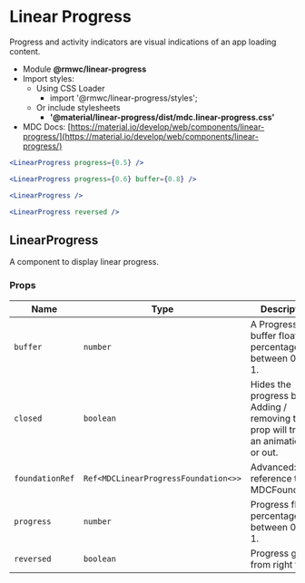 # Linear Progress

Progress and activity indicators are visual indications of an app loading content.

- Module **@rmwc/linear-progress**
- Import styles:
  - Using CSS Loader
    - import '@rmwc/linear-progress/styles';
  - Or include stylesheets
    - **'@material/linear-progress/dist/mdc.linear-progress.css'**
- MDC Docs: [https://material.io/develop/web/components/linear-progress/](https://material.io/develop/web/components/linear-progress/)

```jsx
<LinearProgress progress={0.5} />
```

```jsx
<LinearProgress progress={0.6} buffer={0.8} />
```

```jsx
<LinearProgress />
```

```jsx
<LinearProgress reversed />
```

## LinearProgress

A component to display linear progress.

### Props

| Name            | Type                                 | Description                                                                              |
| --------------- | ------------------------------------ | ---------------------------------------------------------------------------------------- |
| `buffer`        | `number`                             | A Progress buffer float percentage between 0 and 1.                                      |
| `closed`        | `boolean`                            | Hides the progress bar. Adding / removing this prop will trigger an animation in or out. |
| `foundationRef` | `Ref<MDCLinearProgressFoundation<>>` | Advanced: A reference to the MDCFoundation.                                              |
| `progress`      | `number`                             | Progress float percentage between 0 and 1.                                               |
| `reversed`      | `boolean`                            | Progress goes from right to left.                                                        |
